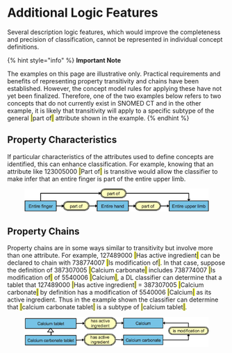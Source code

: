 # Additional Logic Features

Several description logic features, which would improve the completeness and precision of classification, cannot be represented in individual concept definitions.

{% hint style="info" %}
**Important Note**

The examples on this page are illustrative only. Practical requirements and benefits of representing property transitivity and chains have been established. However, the concept model rules for applying these have not yet been finalized. Therefore, one of the two examples below refers to two concepts that do not currently exist in SNOMED CT and in the other example, it is likely that transitivity will apply to a specific subtype of the general <mark style="color:blue;">|</mark>part of<mark style="color:blue;">|</mark> attribute shown in the example.
{% endhint %}

## Property Characteristics

If particular characteristics of the attributes used to define concepts are identified, this can enhance classification. For example, knowing that an attribute like 123005000 <mark style="color:blue;">|</mark>Part of<mark style="color:blue;">|</mark> is transitive would allow the classifier to make infer that an entire finger is part of the entire upper limb.

<figure><img src="../../images/71172654.png" alt=""><figcaption></figcaption></figure>

## Property Chains

Property chains are in some ways similar to transitivity but involve more than one attribute. For example, 127489000 <mark style="color:blue;">|</mark>Has active ingredient<mark style="color:blue;">|</mark> can be declared to chain with 738774007 <mark style="color:blue;">|</mark>Is modification of<mark style="color:blue;">|</mark>. In that case, suppose the definition of 387307005 <mark style="color:blue;">|</mark>Calcium carbonate<mark style="color:blue;">|</mark> includes 738774007 <mark style="color:blue;">|</mark>Is modification of<mark style="color:blue;">|</mark> of 5540006 <mark style="color:blue;">|</mark>Calcium<mark style="color:blue;">|</mark>, a DL classifier can determine that a tablet that 127489000 <mark style="color:blue;">|</mark>Has active ingredient<mark style="color:blue;">|</mark> = 387307005 <mark style="color:blue;">|</mark>Calcium carbonate<mark style="color:blue;">|</mark> by definition has a modification of 5540006 <mark style="color:blue;">|</mark>Calcium<mark style="color:blue;">|</mark> as its active ingredient. Thus in the example shown the classifier can determine that <mark style="color:blue;">|</mark>calcium carbonate tablet<mark style="color:blue;">|</mark> is a subtype of <mark style="color:blue;">|</mark>calcium tablet<mark style="color:blue;">|</mark>.

<figure><img src="../../images/71172653.png" alt=""><figcaption></figcaption></figure>
